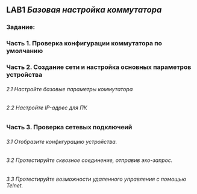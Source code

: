 ## **LAB1 _Базовая настройка коммутатора_**
### Задание:
### Часть 1. Проверка конфигурации коммутатора по умолчанию
### Часть 2. Создание сети и настройка основных параметров устройства
###### 2.1 Настройте базовые параметры коммутатора
###### 2.2 Настройте IP-адрес для ПК
### Часть 3. Проверка сетевых подключеий
###### 3.1 Отобразите конфигурацию устройства.
###### 3.2	Протестируйте сквозное соединение, отправив эхо-запрос.
###### 3.3	Протестируйте возможности удаленного управления с помощью Telnet.


